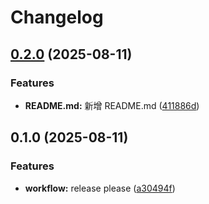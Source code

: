 # Changelog

## [0.2.0](https://github.com/CodarZ/test/compare/v0.1.0...v0.2.0) (2025-08-11)


### Features

* **README.md:** 新增 README.md ([411886d](https://github.com/CodarZ/test/commit/411886d616c0e15205131576e8fcbaa88dda0e47))

## 0.1.0 (2025-08-11)


### Features

* **workflow:** release please ([a30494f](https://github.com/CodarZ/test/commit/a30494fb91968ce36da4e529ae8f873fe89c3eb2))
